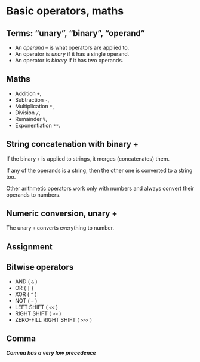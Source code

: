 # Basic operators, maths

## Terms: “unary”, “binary”, “operand”

- An *operand* – is what operators are applied to. 
- An operator is *unary* if it has a single operand.
- An operator is *binary* if it has two operands.

## Maths

- Addition `+`,
- Subtraction `-`,
- Multiplication `*`,
- Division `/`,
- Remainder `%`,
- Exponentiation `**`.

## String concatenation with binary +

If the binary `+` is applied to strings, it merges (concatenates) them.

If any of the operands is a string, then the other one is converted to a string too.

Other arithmetic operators work only with numbers and always convert their operands to numbers.

## Numeric conversion, unary +

The unary `+` converts everything to number.

## Assignment

## Bitwise operators

- AND ( `&` )
- OR ( `|` )
- XOR ( `^` )
- NOT ( `~` )
- LEFT SHIFT ( `<<` )
- RIGHT SHIFT ( `>>` )
- ZERO-FILL RIGHT SHIFT ( `>>>` )


## Comma

***Comma has a very low precedence***